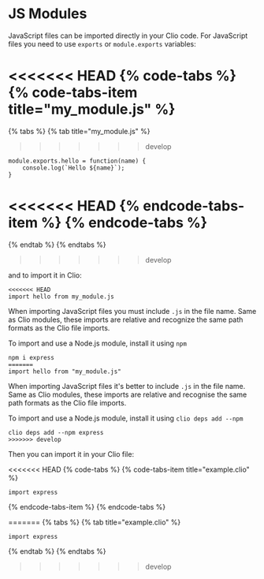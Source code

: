 # JS Modules

JavaScript files can be imported directly in your Clio code. For JavaScript files you need to use `exports` or `module.exports` variables:

<<<<<<< HEAD
{% code-tabs %}
{% code-tabs-item title="my\_module.js" %}
=======
{% tabs %}
{% tab title="my\_module.js" %}

> > > > > > > develop

```text
module.exports.hello = function(name) {
    console.log(`Hello ${name}`);
}
```

<<<<<<< HEAD
{% endcode-tabs-item %}
{% endcode-tabs %}
=======
{% endtab %}
{% endtabs %}

> > > > > > > develop

and to import it in Clio:

```text
<<<<<<< HEAD
import hello from my_module.js
```

When importing JavaScript files you must include `.js` in the file name. Same as Clio modules, these imports are relative and recognize the same path formats as the Clio file imports.

To import and use a Node.js module, install it using `npm`

```text
npm i express
=======
import hello from "my_module.js"
```

When importing JavaScript files it's better to include `.js` in the file name. Same as Clio modules, these imports are relative and recognise the same path formats as the Clio file imports.

To import and use a Node.js module, install it using `clio deps add --npm`

```text
clio deps add --npm express
>>>>>>> develop
```

Then you can import it in your Clio file:

<<<<<<< HEAD
{% code-tabs %}
{% code-tabs-item title="example.clio" %}

```text
import express
```

{% endcode-tabs-item %}
{% endcode-tabs %}

=======
{% tabs %}
{% tab title="example.clio" %}

```text
import express
```

{% endtab %}
{% endtabs %}

> > > > > > > develop

